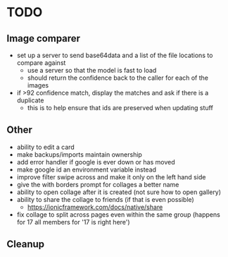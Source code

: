 # TODO

## Image comparer
- set up a server to send base64data and a list of the file locations to compare against
    - use a server so that the model is fast to load
    - should return the confidence back to the caller for each of the images
- if >92 confidence match, display the matches and ask if there is a duplicate
    - this is to help ensure that ids are preserved when updating stuff

## Other
- ability to edit a card
- make backups/imports maintain ownership
- add error handler if google is ever down or has moved
- make google id an environment variable instead
- improve filter swipe across and make it only on the left hand side
- give the with borders prompt for collages a better name
- ability to open collage after it is created (not sure how to open gallery)
- ability to share the collage to friends (if that is even possible)
    - https://ionicframework.com/docs/native/share
- fix collage to split across pages even within the same group (happens for 17 all members for '17 is right here')

## Cleanup